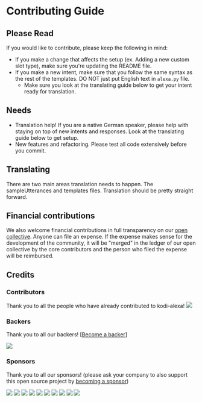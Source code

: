 # Contributing Guide

## Please Read
If you would like to contribute, please keep the following in mind:
 - If you make a change that affects the setup (ex. Adding a new custom slot type), make sure you're updating the README file.
 - If you make a new intent, make sure that you follow the same syntax as the rest of the templates. DO NOT just put English text in `alexa.py` file.
   - Make sure you look at the translating guide below to get your intent ready for translation.

## Needs
 - Translation help! If you are a native German speaker, please help with staying on top of new intents and responses. Look at the translating guide below to get setup.
 - New features and refactoring. Please test all code extensively before you commit.

## Translating
There are two main areas translation needs to happen. The sampleUtterances and templates files. Translation should be pretty straight forward.


## Financial contributions

We also welcome financial contributions in full transparency on our [open collective](https://opencollective.com/kodi-alexa).
Anyone can file an expense. If the expense makes sense for the development of the community, it will be "merged" in the ledger of our open collective by the core contributors and the person who filed the expense will be reimbursed.


## Credits


### Contributors

Thank you to all the people who have already contributed to kodi-alexa!
<a href="graphs/contributors"><img src="https://opencollective.com/kodi-alexa/contributors.svg?width=890" /></a>


### Backers

Thank you to all our backers! [[Become a backer](https://opencollective.com/kodi-alexa#backer)]

<a href="https://opencollective.com/kodi-alexa#backers" target="_blank"><img src="https://opencollective.com/kodi-alexa/backers.svg?width=890"></a>


### Sponsors

Thank you to all our sponsors! (please ask your company to also support this open source project by [becoming a sponsor](https://opencollective.com/kodi-alexa#sponsor))

<a href="https://opencollective.com/kodi-alexa/sponsor/0/website" target="_blank"><img src="https://opencollective.com/kodi-alexa/sponsor/0/avatar.svg"></a>
<a href="https://opencollective.com/kodi-alexa/sponsor/1/website" target="_blank"><img src="https://opencollective.com/kodi-alexa/sponsor/1/avatar.svg"></a>
<a href="https://opencollective.com/kodi-alexa/sponsor/2/website" target="_blank"><img src="https://opencollective.com/kodi-alexa/sponsor/2/avatar.svg"></a>
<a href="https://opencollective.com/kodi-alexa/sponsor/3/website" target="_blank"><img src="https://opencollective.com/kodi-alexa/sponsor/3/avatar.svg"></a>
<a href="https://opencollective.com/kodi-alexa/sponsor/4/website" target="_blank"><img src="https://opencollective.com/kodi-alexa/sponsor/4/avatar.svg"></a>
<a href="https://opencollective.com/kodi-alexa/sponsor/5/website" target="_blank"><img src="https://opencollective.com/kodi-alexa/sponsor/5/avatar.svg"></a>
<a href="https://opencollective.com/kodi-alexa/sponsor/6/website" target="_blank"><img src="https://opencollective.com/kodi-alexa/sponsor/6/avatar.svg"></a>
<a href="https://opencollective.com/kodi-alexa/sponsor/7/website" target="_blank"><img src="https://opencollective.com/kodi-alexa/sponsor/7/avatar.svg"></a>
<a href="https://opencollective.com/kodi-alexa/sponsor/8/website" target="_blank"><img src="https://opencollective.com/kodi-alexa/sponsor/8/avatar.svg"></a>
<a href="https://opencollective.com/kodi-alexa/sponsor/9/website" target="_blank"><img src="https://opencollective.com/kodi-alexa/sponsor/9/avatar.svg"></a>